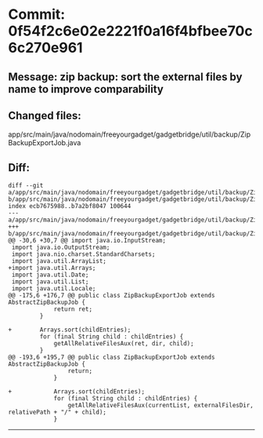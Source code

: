 # Commit: 0f54f2c6e02e2221f0a16f4bfbee70c6c270e961
## Message: zip backup: sort the external files by name to improve comparability
## Changed files:
app/src/main/java/nodomain/freeyourgadget/gadgetbridge/util/backup/ZipBackupExportJob.java

## Diff:
```
diff --git a/app/src/main/java/nodomain/freeyourgadget/gadgetbridge/util/backup/ZipBackupExportJob.java b/app/src/main/java/nodomain/freeyourgadget/gadgetbridge/util/backup/ZipBackupExportJob.java
index ecb7675988..b7a2bf8047 100644
--- a/app/src/main/java/nodomain/freeyourgadget/gadgetbridge/util/backup/ZipBackupExportJob.java
+++ b/app/src/main/java/nodomain/freeyourgadget/gadgetbridge/util/backup/ZipBackupExportJob.java
@@ -30,6 +30,7 @@ import java.io.InputStream;
 import java.io.OutputStream;
 import java.nio.charset.StandardCharsets;
 import java.util.ArrayList;
+import java.util.Arrays;
 import java.util.Date;
 import java.util.List;
 import java.util.Locale;
@@ -175,6 +176,7 @@ public class ZipBackupExportJob extends AbstractZipBackupJob {
             return ret;
         }
 
+        Arrays.sort(childEntries);
         for (final String child : childEntries) {
             getAllRelativeFilesAux(ret, dir, child);
         }
@@ -193,6 +195,7 @@ public class ZipBackupExportJob extends AbstractZipBackupJob {
                 return;
             }
 
+            Arrays.sort(childEntries);
             for (final String child : childEntries) {
                 getAllRelativeFilesAux(currentList, externalFilesDir, relativePath + "/" + child);
             }
```
-----------------------------------
